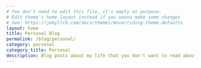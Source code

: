 ```yaml
---
# You don't need to edit this file, it's empty on purpose.
# Edit theme's home layout instead if you wanna make some changes
# See: https://jekyllrb.com/docs/themes/#overriding-theme-defaults
layout: home
title: Personal Blog
permalink: /blog/personal/
category: personal
category_title: Personal
description: Blog posts about my life that you don't want to read about.
---
```

